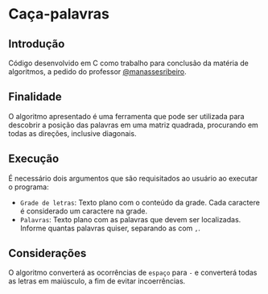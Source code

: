 # Caça-palavras

## Introdução

Código desenvolvido em C como trabalho para conclusão da matéria de algoritmos, a pedido do professor [@manassesribeiro](https://github.com/manassesribeiro).

## Finalidade

O algoritmo apresentado é uma ferramenta que pode ser utilizada para descobrir a posição das palavras em uma matriz quadrada, procurando em todas as direções, inclusive diagonais.

## Execução

É necessário dois argumentos que são requisitados ao usuário ao executar o programa:
* `Grade de letras`: Texto plano com o conteúdo da grade. Cada caractere é considerado um caractere na grade.
* `Palavras`: Texto plano com as palavras que devem ser localizadas. Informe quantas palavras quiser, separando as com `,`.

## Considerações

O algoritmo converterá as ocorrências de `espaço` para `-` e converterá todas as letras em maiúsculo, a fim de evitar incoerrências.